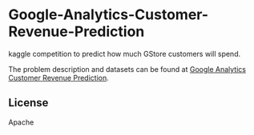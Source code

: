 # Google-Analytics-Customer-Revenue-Prediction
kaggle competition to predict how much GStore customers will spend.

The problem description and datasets can be found at [Google Analytics Customer Revenue Prediction](https://www.kaggle.com/c/ga-customer-revenue-prediction).

## License
Apache

